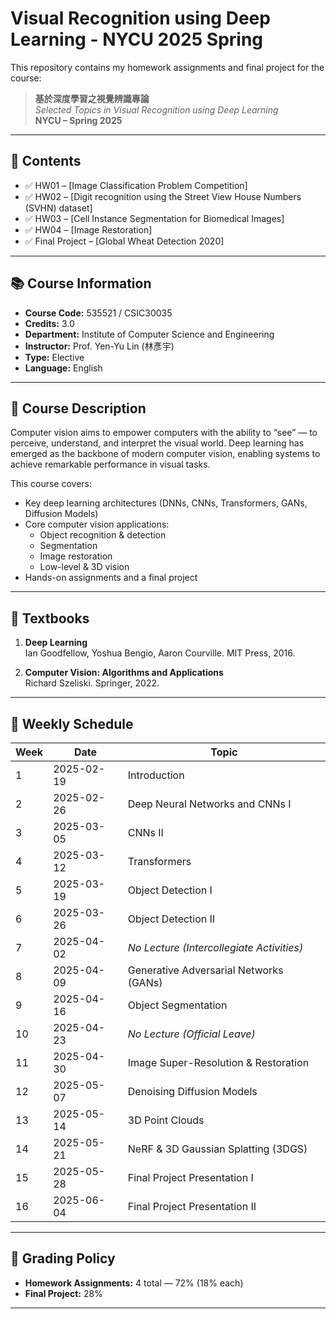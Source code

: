 # Visual Recognition using Deep Learning - NYCU 2025 Spring

This repository contains my homework assignments and final project for the course:

> **基於深度學習之視覺辨識專論**  
> *Selected Topics in Visual Recognition using Deep Learning*  
> **NYCU – Spring 2025**

---

## 📂 Contents

- ✅ HW01 – [Image Classification Problem Competition]
- ✅ HW02 – [Digit recognition using the Street View House Numbers (SVHN) dataset]
- ✅ HW03 – [Cell Instance Segmentation for Biomedical Images]
- ✅ HW04 – [Image Restoration]
- ✅ Final Project – [Global Wheat Detection 2020]

---

## 📚 Course Information

- **Course Code:** 535521 / CSIC30035  
- **Credits:** 3.0  
- **Department:** Institute of Computer Science and Engineering  
- **Instructor:** Prof. Yen-Yu Lin (林彥宇)   
- **Type:** Elective  
- **Language:** English

---

## 🧠 Course Description

Computer vision aims to empower computers with the ability to “see” — to perceive, understand, and interpret the visual world. Deep learning has emerged as the backbone of modern computer vision, enabling systems to achieve remarkable performance in visual tasks.

This course covers:

- Key deep learning architectures (DNNs, CNNs, Transformers, GANs, Diffusion Models)
- Core computer vision applications:  
  - Object recognition & detection  
  - Segmentation  
  - Image restoration  
  - Low-level & 3D vision  
- Hands-on assignments and a final project

---

## 📘 Textbooks

1. **Deep Learning**  
   Ian Goodfellow, Yoshua Bengio, Aaron Courville. MIT Press, 2016.

2. **Computer Vision: Algorithms and Applications**  
   Richard Szeliski. Springer, 2022.

---

## 📅 Weekly Schedule

| Week | Date       | Topic                                              |
|------|------------|----------------------------------------------------|
| 1    | 2025-02-19 | Introduction                                       |
| 2    | 2025-02-26 | Deep Neural Networks and CNNs I                    |
| 3    | 2025-03-05 | CNNs II                                            |
| 4    | 2025-03-12 | Transformers                                       |
| 5    | 2025-03-19 | Object Detection I                                 |
| 6    | 2025-03-26 | Object Detection II                                |
| 7    | 2025-04-02 | *No Lecture (Intercollegiate Activities)*         |
| 8    | 2025-04-09 | Generative Adversarial Networks (GANs)            |
| 9    | 2025-04-16 | Object Segmentation                                |
| 10   | 2025-04-23 | *No Lecture (Official Leave)*                     |
| 11   | 2025-04-30 | Image Super-Resolution & Restoration               |
| 12   | 2025-05-07 | Denoising Diffusion Models                         |
| 13   | 2025-05-14 | 3D Point Clouds                                    |
| 14   | 2025-05-21 | NeRF & 3D Gaussian Splatting (3DGS)                |
| 15   | 2025-05-28 | Final Project Presentation I                       |
| 16   | 2025-06-04 | Final Project Presentation II                      |

---

## 📝 Grading Policy

- **Homework Assignments:** 4 total — 72% (18% each)
- **Final Project:** 28%

---
